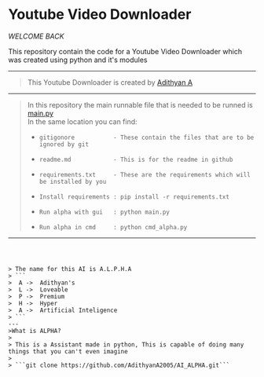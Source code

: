 
# Youtube Video Downloader
_WELCOME BACK_

This repository contain the code for a Youtube Video Downloader which was created using python and it's modules

---


> This Youtube Downloader is created by [Adithyan A](https://github.com/adithyana2005/)

***
> In this repository the main runnable file that is needed to be runned is [main.py](https://github.com/AdithyanA2005/Youtube_Video_Downloader/blob/main/main.py) \
> In the same location you can find:
> -     gitigonore           - These contain the files that are to be ignored by git
> -     readme.md            - This is for the readme in github
> -     requirements.txt     - These are the requirements which will be installed by you
> -     Install requirements : pip install -r requirements.txt
> -     Run alpha with gui   : python main.py
> -     Run alpha in cmd     : python cmd_alpha.py
>

***
``````



> The name for this AI is A.L.P.H.A
> ```
>  A ->  Adithyan's
>  L ->  Loveable
>  P ->  Premium
>  H ->  Hyper
>  A ->  Artificial Inteligence
> ```
---
>What is ALPHA?
>
> This is a Assistant made in python, This is capable of doing many things that you can't even imagine
>
> ```git clone https://github.com/AdithyanA2005/AI_ALPHA.git```